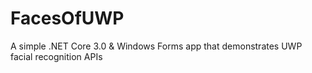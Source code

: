 # FacesOfUWP
A simple .NET Core 3.0 &amp; Windows Forms app that demonstrates UWP facial recognition APIs
